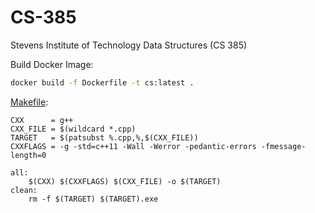 # CS-385
Stevens Institute of Technology Data Structures (CS 385)

Build Docker Image:
```bash
docker build -f Dockerfile -t cs:latest .
```

[Makefile](https://gist.github.com/robertschaedler3/9f08ad456da951cbe609c2fc8eb67146):
```shell
CXX      = g++
CXX_FILE = $(wildcard *.cpp)
TARGET   = $(patsubst %.cpp,%,$(CXX_FILE))
CXXFLAGS = -g -std=c++11 -Wall -Werror -pedantic-errors -fmessage-length=0

all:
	$(CXX) $(CXXFLAGS) $(CXX_FILE) -o $(TARGET)
clean:
	rm -f $(TARGET) $(TARGET).exe
```